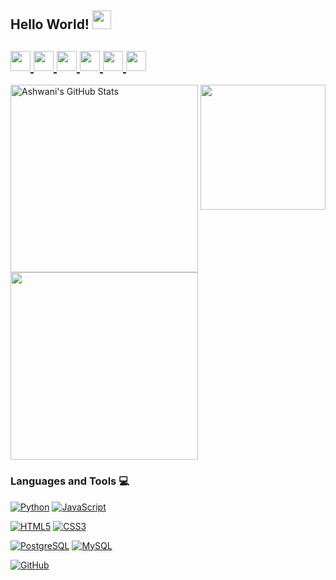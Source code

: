 ## Hello World! <img src="https://raw.githubusercontent.com/iampavangandhi/iampavangandhi/master/gifs/Hi.gif" width="30px"></h2>

<h2>
  <a href="https://twitter.com/spellboundb">
    <img src="https://github.com/gauravghongde/social-icons/blob/master/PNG/Black/Twitter_black.png" width="32" height="32"/>
  </a>
  <a href="https://www.linkedin.com/in/kessia-carvalho">
    <img src="https://github.com/gauravghongde/social-icons/blob/master/PNG/Black/LinkedIN_black.png" width="32" height="32"/>
  </a>
  <a href="https://www.facebook.com/KessiaCarvalho">
    <img src="https://github.com/gauravghongde/social-icons/blob/master/PNG/Black/Facebook_black.png" width="32" height="32"/>
  </a>
  <a href="https://www.instagram.com/kessiac_">
    <img src="https://github.com/gauravghongde/social-icons/blob/master/PNG/Black/Instagram_black.png" width="32" height="32"/>
  <a href="mailto:kessiac147@gmail.com">
    <img src="https://github.com/gauravghongde/social-icons/blob/master/PNG/Black/Gmail_black.png" width="32" height="32"/>
  </a>
  <a href="https://open.spotify.com/user/kessiac_">
    <img src="https://github.com/gauravghongde/social-icons/blob/master/PNG/Black/Spotify_black.png" width="32" height="32"/>
  </a>
</h2>

<img align='right' src='https://user-images.githubusercontent.com/5713670/87202985-820dcb80-c2b6-11ea-9f56-7ec461c497c3.gif' width='200"'>

<img aling="center" src="https://github-readme-stats.vercel.app/api?username=kessiac&&show_icons=true&theme=tokyonight&line_height=27&v=5" alt="Ashwani's GitHub Stats" width="300" />
<a href="https://github.com/kessiac">
  <img align="center" src="https://github-readme-stats.vercel.app/api/top-langs/?username=kessiac&theme=tokyonight&hide=glsl,python" width="300" />
</a>

### Languages and Tools :computer:

[![Python](https://img.shields.io/badge/-Python-black?style=flat&logo=python&link=https://github.com/kessiac)](https://github.com/kessiac) [![JavaScript](https://img.shields.io/badge/-JavaScript-black?style=flat&logo=javascript&link=https://github.com/kessiac)](https://github.com/kessiac) 

[![HTML5](https://img.shields.io/badge/-HTML5-E34F26?style=flat&logo=html5&logoColor=white&link=https://github.com/hritik5102)](https://github.com/kessiac) [![CSS3](https://img.shields.io/badge/-CSS3-1572B6?style=flat&logo=css3&link=https://github.com/kessiac)](https://github.com/kessiac)

[![PostgreSQL](https://img.shields.io/badge/-PostgreSQL-336791?style=flat&logo=postgresql&link=https://github.com/hritik5102)](https://github.com/kessiac) [![MySQL](https://img.shields.io/badge/-MySQL-black?style=flat&logo=mysql&link=https://github.com/kessiac)](https://github.com/kessiac)

[![GitHub](https://img.shields.io/badge/-GitHub-181717?style=flat&logo=github&link=https://github.com/kessiac)](https://github.com/kessiac)
